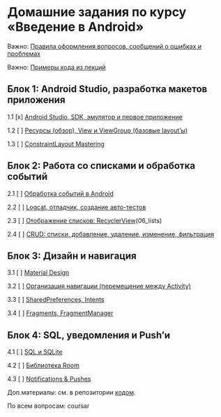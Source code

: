 # Домашние задания по курсу «Введение в Android»

Важно: [Правила оформления вопросов, сообщений о ошибках и проблемах](report-requirements.md)

Важно: [Примеры кода из лекций](https://github.com/netology-code/kt-code)

## Блок 1: Android Studio, разработка макетов приложения

1.1 [x] [Android Studio, SDK, эмулятор и первое приложение](01_firstapp)

1.2 [ ] [Ресурсы (обзор), View и ViewGroup (базовые layout’ы)](02_view)

1.3 [ ] [ConstraintLayout Mastering](03_contstraint_layout)

## Блок 2: Работа со списками и обработка событий

2.1 [ ] [Обработка событий в Android](04_events)

2.2 [ ] [Logcat, отладчик, создание авто-тестов](05_autotests)

2.3 [ ] [Отображение списков: RecyclerView]()(06_lists)

2.4 [ ] [CRUD: списки, добавление, удаление, изменение, фильтрация](07_crud)

## Блок 3: Дизайн и навигация

3.1 [ ] [Material Design](08_material)

3.2 [ ] [Организация навигации (перемещение между Activity)](09_navigation)

3.3 [ ] [SharedPreferences, Intents](10_intents)

3.4 [ ] [Fragments, FragmentManager](11_fragments)

## Блок 4: SQL, уведомления и Push’и

4.1 [ ] [SQL и SQLite](12_sql)

4.2 [ ] [Библиотека Room](13_room)

4.3 [ ] [Notifications & Pushes](14_pushes)

Доп.материалы: см. в репозитории [кодом](https://github.com/netology-code/and2-code).

По всем вопросам: coursar
